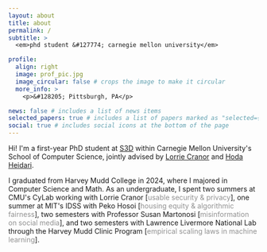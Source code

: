```yaml
---
layout: about
title: about
permalink: /
subtitle: >
  <em>phd student &#127774; carnegie mellon university</em>

profile:
  align: right
  image: prof_pic.jpg
  image_circular: false # crops the image to make it circular
  more_info: >
    <p>&#128205; Pittsburgh, PA</p>

news: false # includes a list of news items
selected_papers: true # includes a list of papers marked as "selected={true}"
social: true # includes social icons at the bottom of the page
---
```


Hi! I'm a first-year PhD student at [S3D](https://s3d.cmu.edu) within Carnegie Mellon University's School of Computer Science, jointly advised by [Lorrie Cranor](https://lorrie.cranor.org) and [Hoda Heidari](https://www.cs.cmu.edu/~hheidari/). 


I graduated from Harvey Mudd College in 2024, where I majored in Computer Science and Math. As an undergraduate, I spent two summers at CMU's CyLab working with Lorrie Cranor [<span style="color:#919191">usable security & privacy</span>], one summer at MIT's IDSS with Peko Hosoi [<span style="color:#919191">housing equity & algorithmic fairness</span>], two semesters with Professor Susan Martonosi [<span style="color:#919191">misinformation on social media</span>], and two semesters with Lawrence Livermore National Lab through the Harvey Mudd Clinic Program [<span style="color:#919191">empirical scaling laws in machine learning</span>].
